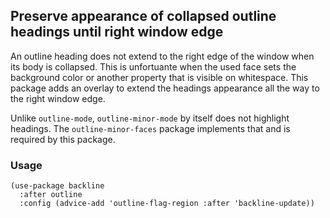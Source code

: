 Preserve appearance of collapsed outline headings until right window edge
-------------------------------------------------------------------------

An outline heading does not extend to the right edge of the window
when its body is collapsed.  This is unfortuante when the used face
sets the background color or another property that is visible on
whitespace.  This package adds an overlay to extend the headings
appearance all the way to the right window edge.

Unlike `outline-mode`, `outline-minor-mode` by itself does not
highlight headings.  The `outline-minor-faces` package implements
that and is required by this package.

### Usage

```elisp
(use-package backline
  :after outline
  :config (advice-add 'outline-flag-region :after 'backline-update))
```
